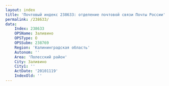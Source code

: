 ```yaml
---
layout: index
title: 'Почтовый индекс 238633: отделение почтовой связи Почты России'
permalink: /238633/
data:
    Index: 238633
    OPSName: Заливино
    OPSType: О
    OPSSubm: 238769
    Region: 'Калининградская область'
    Autonom: ''
    Area: 'Полесский район'
    City: Заливино
    City1: ''
    ActDate: '20101119'
    IndexOld: ''
---
```

